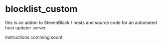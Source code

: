 # blocklist_custom
this is an addon to  StevenBlack / hosts and source code for an automated host updater server.

 Instructions comming soon!
